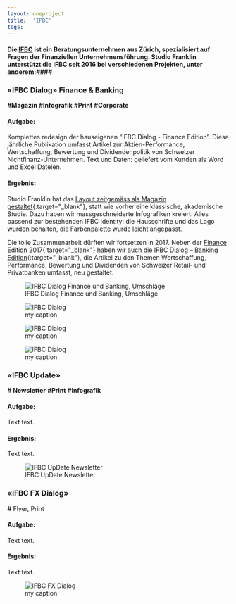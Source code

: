 ```yaml
---
layout: oneproject
title:  'IFBC'
tags:   
---
```


#### Die [IFBC](http://www.ifbc.ch) ist ein Beratungsunternehmen aus Zürich, spezialisiert auf Fragen der Finanziellen Unternehmensführung. Studio Franklin unterstützt die IFBC seit 2016 bei verschiedenen Projekten, unter anderem:####

### &laquo;IFBC Dialog&raquo; Finance & Banking
**#Magazin** **#Infografik** **#Print** **#Corporate**

#### Aufgabe:
Komplettes redesign der hauseigenen “IFBC Dialog - Finance Edition”. Diese jährliche Publikation umfasst Artikel zur Aktien-Performance, Wertschaffung, Bewertung und Dividendenpolitik von Schweizer Nichtfinanz-Unternehmen. Text und Daten: geliefert vom Kunden als Word und Excel Dateien.

#### Ergebnis:
Studio Franklin hat das [Layout zeitgemäss als Magazin gestaltet](http://www.ifbc.ch/tl_files/content/file/publikationen/Dialog/Finance/2016/IFBC_Finance_Dialog_2016.pdf){:target="_blank"}, statt wie vorher eine klassische, akademische Studie. Dazu haben wir massgeschneiderte Infografiken kreiert. Alles passend zur bestehenden IFBC Identity: die Hausschrifte und das Logo wurden behalten, die Farbenpalette wurde leicht angepasst.

Die tolle Zusammenarbeit dürften wir fortsetzen in 2017. Neben der [Finance Edition 2017](http://www.ifbc.ch/tl_files/content/file/publikationen/Dialog/Finance/2017/IFBC_Finance_Dialog_2017.pdf){:target="_blank"} haben wir auch die [IFBC Dialog – Banking Edition](http://www.ifbc.ch/tl_files/content/file/publikationen/Dialog/Banking/2017/IFBC_Banking_Dialog_2017.pdf){:target="_blank"}, die Artikel zu den Themen Wertschaffung, Performance, Bewertung und Dividenden von Schweizer Retail- und Privatbanken umfasst, neu gestaltet.

<aside>

<figure>
  <img src="/assets{{ page.url }}IFBCDialog00.jpg"
    srcset="/assets{{ page.url }}IFBCDialog00_2x.jpg 2x"
    alt="IFBC Dialog Finance und Banking, Umschläge">
  <figcaption>IFBC Dialog Finance und Banking, Umschläge</figcaption>
</figure>


<figure>
  <img src="/assets{{ page.url }}IFBCDialog02.jpg"
    srcset="/assets{{ page.url }}IFBCDialog02_2x.jpg 2x"
    alt="IFBC Dialog">
  <figcaption>my caption</figcaption>
</figure>

<figure>
  <img src="/assets{{ page.url }}IFBCDialog03.jpg"
    srcset="/assets{{ page.url }}IFBCDialog03_2x.jpg 2x"
    alt="IFBC Dialog">
  <figcaption>my caption</figcaption>
</figure>

<figure>
  <img src="/assets{{ page.url }}IFBCDialog04.jpg"
    srcset="/assets{{ page.url }}IFBCDialog04_2x.jpg 2x"
    alt="IFBC Dialog">
  <figcaption>my caption</figcaption>
</figure>
</aside>

### &laquo;IFBC Update&raquo;
**# Newsletter** **#Print** **#Infografik**
#### Aufgabe:
Text text.

#### Ergebnis:
Text text.

<aside>

<figure>
  <img src="/assets{{ page.url }}IFBCUpDate.jpg"
    srcset="/assets{{ page.url }}IFBCUpDate_2x.jpg 2x"
    alt="IFBC UpDate Newsletter">
  <figcaption>IFBC UpDate Newsletter</figcaption>
</figure>
</aside>

### &laquo;IFBC FX Dialog&raquo;
**#** Flyer, Print
#### Aufgabe:
Text text.

#### Ergebnis:
Text text.

<aside>
<figure>
  <img src="/assets{{ page.url }}IFBCFX.jpg"
    srcset="/assets{{ page.url }}IFBCFX_2x.jpg 2x"
    alt="IFBC FX Dialog">
  <figcaption>my caption</figcaption>
</figure>
</aside>
